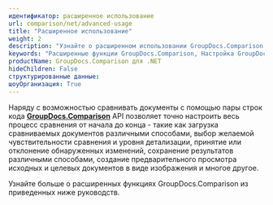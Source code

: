 ```yaml
---
идентификатор: расширенное использование
url: comparison/net/advanced-usage
title: "Расширенное использование"
weight: 2
description: "Узнайте о расширенном использовании GroupDocs.Comparison и его многочисленных мощных функциях, таких как настройка сравнения документов, загрузка документов из разных источников и т. д."
keywords: "Расширенные функции GroupDocs.Comparison, Настройка GroupDocs.Comparison, Дополнительные функции GroupDocs.Comparison C#"
productName: GroupDocs.Comparison для .NET
hideChildren: False
структурированные данные:
шоуОрганизация: True
---
```

Наряду с возможностью сравнивать документы с помощью пары строк кода **[GroupDocs.Comparison](https://products.groupdocs.com/comparison/net)** API позволяет точно настроить весь процесс сравнения от начала до конца - такие как загрузка сравниваемых документов различными способами, выбор желаемой чувствительности сравнения и уровня детализации, принятие или отклонение обнаруженных изменений, сохранение результатов различными способами, создание предварительного просмотра исходных и целевых документов в виде изображения и многое другое.

Узнайте больше о расширенных функциях GroupDocs.Comparison из приведенных ниже руководств.

